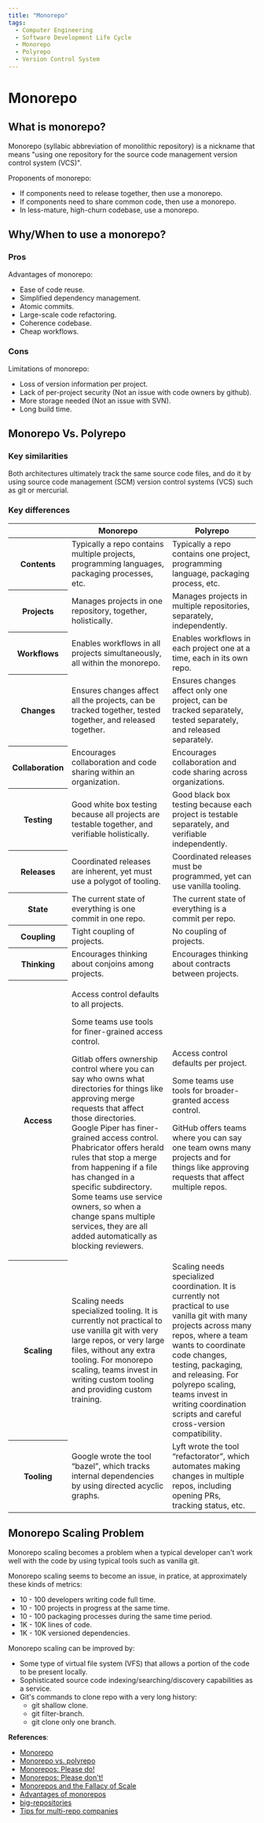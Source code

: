 ```yaml
---
title: "Monorepo"
tags:
  - Computer Engineering
  - Software Development Life Cycle
  - Monorepo
  - Polyrepo
  - Version Control System
---
```


# Monorepo

## What is monorepo?

Monorepo (syllabic abbreviation of monolithic repository) is a nickname that means "using one repository for the source code management version control system (VCS)".

Proponents of monorepo:
- If components need to release together, then use a monorepo.
- If components need to share common code, then use a monorepo.
- In less-mature, high-churn codebase, use a monorepo.

## Why/When to use a monorepo?

### Pros

Advantages of monorepo:
- Ease of code reuse.
- Simplified dependency management.
- Atomic commits.
- Large-scale code refactoring.
- Coherence codebase.
- Cheap workflows.

### Cons

Limitations of monorepo:
- Loss of version information per project.
- Lack of per-project security (Not an issue with code owners by github).
- More storage needed (Not an issue with SVN).
- Long build time.

## Monorepo Vs. Polyrepo

### Key similarities

Both architectures ultimately track the same source code files, and do it by using source code management (SCM) version control systems (VCS) such as git or mercurial.

### Key differences

<table>
  <thead>
    <tr>
      <th></th>
      <th>Monorepo</th>
      <th>Polyrepo</th>
    </tr>
  </thead>
  <tbody>
    <tr>
      <th>Contents</th>
      <td>Typically a repo contains multiple projects, programming languages, packaging processes, etc.</td>
      <td>Typically a repo contains one project, programming language, packaging process, etc.</td>
    </tr>
    <tr>
      <th>Projects</th>
      <td>Manages projects in one repository, together, holistically.</td>
      <td>Manages projects in multiple repositories, separately, independently.</td>
    </tr>
    <tr>
      <th>Workflows</th>
      <td>Enables workflows in all projects simultaneously, all within the monorepo. </td>
      <td>Enables workflows in each project one at a time, each in its own repo.</td>
    </tr>
    <tr>
      <th>Changes</th>
      <td>Ensures changes affect all the projects, can be tracked together, tested together, and released together.</td>
      <td>Ensures changes affect only one project, can be tracked separately, tested separately, and released separately.</td>
    </tr>
    <tr>
      <th>Collaboration</th>
      <td>Encourages collaboration and code sharing within an organization. </td>
      <td>Encourages collaboration and code sharing across organizations.</td>
    </tr>
    <tr>
      <th>Testing</th>
      <td>Good white box testing because all projects are testable together, and verifiable holistically.</td>
      <td>Good black box testing because each project is testable separately, and verifiable independently.</td>
    </tr>
    <tr>
      <th>Releases</th>
      <td>Coordinated releases are inherent, yet must use a polygot of tooling.</td>
      <td>Coordinated releases must be programmed, yet can use vanilla tooling.</td>
    </tr>
    <tr>
      <th>State</th>
      <td>The current state of everything is one commit in one repo.</td>
      <td>The current state of everything is a commit per repo.</td>
    </tr>
    <tr>
      <th>Coupling</th>
      <td>Tight coupling of projects.</td>
      <td>No coupling of projects.</td>
    </tr>
    <tr>
      <th>Thinking</th>
      <td>Encourages thinking about conjoins among projects.</td>
      <td>Encourages thinking about contracts between projects.</td>
    </tr>
    <tr>
      <th>Access</th>
      <td><p>Access control defaults to all projects.<p>Some teams use tools for finer-grained access control.<p>Gitlab offers ownership control where you can say who owns what directories for things like approving merge requests that affect those directories. Google Piper has finer-grained access control. Phabricator offers herald rules that stop a merge from happening if a file has changed in a specific subdirectory. Some teams use service owners, so when a change spans multiple services, they are all added automatically as blocking reviewers.</td>
      </td>
      <td><p>Access control defaults per project.<p>Some teams use tools for broader-granted access control.<p>GitHub offers teams where you can say one team owns many projects and for things like approving requests that affect multiple repos.</td>
    </tr>
    <tr>
      <th>Scaling</th>
      <td>Scaling needs specialized tooling. It is currently not practical to use vanilla git with very large repos, or very large files, without any extra tooling. For monorepo scaling, teams invest in writing custom tooling and providing custom training.</td>
      <td>Scaling needs specialized coordination. It is currently not practical to use vanilla git with many projects across many repos, where a team wants to coordinate code changes, testing, packaging, and releasing. For polyrepo scaling, teams invest in writing coordination scripts and careful cross-version compatibility.</td>
    </tr>
    <tr>
      <th>Tooling</th>
      <td>Google wrote the tool “bazel”, which tracks internal dependencies by using directed acyclic graphs.</td>
      <td>Lyft wrote the tool “refactorator”, which automates making changes in multiple repos, including opening PRs, tracking status, etc.</td>
    </tr>
  </tbody>
</table>

## Monorepo Scaling Problem

Monorepo scaling becomes a problem when a typical developer can't work well with the code by using typical tools such as vanilla git.

Monorepo scaling seems to become an issue, in pratice, at approximately these kinds of metrics:
- 10 - 100 developers writing code full time.
- 10 - 100 projects in progress at the same time.
- 10 - 100 packaging processes during the same time period.
- 1K - 10K lines of code.
- 1K - 10K versioned dependencies.

Monorepo scaling can be improved by:
- Some type of virtual file system (VFS) that allows a portion of the code to be present locally.
- Sophisticated source code indexing/searching/discovery capabilities as a service.
- Git's commands to clone repo with a very long history:
  - git shallow clone.
  - git filter-branch.
  - git clone only one branch.

**References**:

- [Monorepo](https://en.wikipedia.org/wiki/Monorepo)
- [Monorepo vs. polyrepo](https://dzone.com/articles/microservices-difference-between-mono-repo-and-mul?fromrel=true)
- [Monorepos: Please do!](https://medium.com/@adamhjk/monorepo-please-do-3657e08a4b70)
- [Monorepos: Please don't!](https://medium.com/@mattklein123/monorepos-please-dont-e9a279be011b)
- [Monorepos and the Fallacy of Scale](https://presumably.de/monorepos-and-the-fallacy-of-scale.html)
- [Advantages of monorepos](http://danluu.com/monorepo/)
- [big-repositories](https://medium.com/@alessiopieruccetti/the-importance-of-making-meaningful-commits-fd68e869f185)
- [Tips for multi-repo companies](https://www.linkedin.com/pulse/tips-multi-repo-companies-steven-acreman/)
